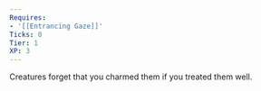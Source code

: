```yaml
---
Requires:
- '[[Entrancing Gaze]]'
Ticks: 0
Tier: 1
XP: 3
---
```


Creatures forget that you charmed them if you treated them well.